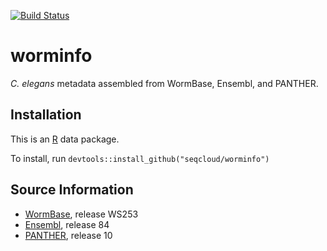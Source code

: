 [![Build Status](https://travis-ci.org/seqcloud/worminfo.svg?branch=master)](https://travis-ci.org/seqcloud/worminfo)

# worminfo
*C. elegans* metadata assembled from WormBase, Ensembl, and PANTHER.

## Installation

This is an [R](https://www.r-project.org) data package.

To install, run `devtools::install_github("seqcloud/worminfo")`

## Source Information

* [WormBase](http://www.wormbase.org), release WS253
* [Ensembl](http://www.ensembl.org/Caenorhabditis_elegans/Info/Index), release 84
* [PANTHER](http://pantherdb.org), release 10
